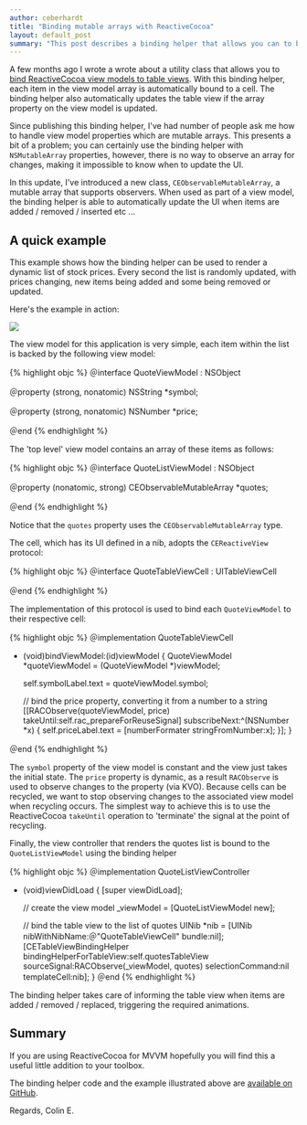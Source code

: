 ```yaml
---
author: ceberhardt
title: "Binding mutable arrays with ReactiveCocoa"
layout: default_post
summary: "This post describes a binding helper that allows you can to bind arrays to table views with ReactiveCocoa. In this update to my previous post, the helper is extended to support mutable arrays."
---
```


A few months ago I wrote a wrote about a utility class that allows you to [bind ReactiveCocoa view models to table views](http://www.scottlogic.com/blog/2014/05/11/reactivecocoa-tableview-binding.html). With this binding helper, each item in the view model array is automatically bound to a cell. The binding helper also automatically updates the table view if the array property on the view model is updated.

Since publishing this binding helper, I've had  number of people ask me how to handle view model properties which are mutable arrays. This presents a bit of a problem; you can certainly use the binding helper with `NSMutableArray` properties, however, there is no way to observe an array for changes, making it impossible to know when to update the UI.

In this update, I've introduced a new class, `CEObservableMutableArray`, a mutable array that supports observers. When used as part of a view model, the binding helper is able to automatically update the UI when items are added / removed / inserted etc ...

## A quick example

This example shows how the binding helper can be used to render a dynamic list of stock prices. Every second the list is randomly updated, with prices changing, new items being added and some being removed or updated.

Here's the example in action:

<img src="{{ site.baseurl }}/ceberhardt/assets/quotes.gif"></img>

The view model for this application is very simple, each item within the list is backed by the following view model:

{% highlight objc %}
＠interface QuoteViewModel : NSObject

＠property (strong, nonatomic) NSString *symbol;

＠property (strong, nonatomic) NSNumber *price;

＠end
{% endhighlight %}

The 'top level' view model contains an array of these items as follows:


{% highlight objc %}
＠interface QuoteListViewModel : NSObject

＠property (nonatomic, strong) CEObservableMutableArray *quotes;

＠end
{% endhighlight %}

Notice that the `quotes` property uses the `CEObservableMutableArray` type.

The cell, which has its UI defined in a nib, adopts the `CEReactiveView` protocol:

{% highlight objc %}
＠interface QuoteTableViewCell : UITableViewCell<CEReactiveView>

＠end
{% endhighlight %}

The implementation of this protocol is used to bind each `QuoteViewModel` to their respective cell:

{% highlight objc %}
＠implementation QuoteTableViewCell 

- (void)bindViewModel:(id)viewModel {
  QuoteViewModel *quoteViewModel = (QuoteViewModel *)viewModel;
  
  self.symbolLabel.text = quoteViewModel.symbol;
  
  // bind the price property, converting it from a number to a string
  [[RACObserve(quoteViewModel, price)
    takeUntil:self.rac_prepareForReuseSignal]
    subscribeNext:^(NSNumber *x) {
      self.priceLabel.text = [numberFormater stringFromNumber:x];
    }];
}

＠end
{% endhighlight %}

The `symbol` property of the view model is constant and the view just takes the initial state. The `price` property is dynamic, as a result `RACObserve` is used to observe changes to the property (via KVO). Because cells can be recycled, we want to stop observing changes to the associated view model when recycling occurs. The simplest way to achieve this is to use the ReactiveCocoa `takeUntil` operation to 'terminate' the signal at the point of recycling.

Finally, the view controller that renders the quotes list is bound to the `QuoteListViewModel` using the binding helper

{% highlight objc %}
＠implementation QuoteListViewController

- (void)viewDidLoad {
  [super viewDidLoad];
  
  // create the view model
  _viewModel = [QuoteListViewModel new];

  // bind the table view to the list of quotes
  UINib *nib = [UINib nibWithNibName:＠"QuoteTableViewCell" bundle:nil];
  [CETableViewBindingHelper
      bindingHelperForTableView:self.quotesTableView                
                   sourceSignal:RACObserve(_viewModel, quotes)
               selectionCommand:nil
                   templateCell:nib];
}
＠end 
{% endhighlight %}

The binding helper takes care of informing the table view when items are added / removed / replaced, triggering the required animations.

## Summary

If you are using ReactiveCocoa for MVVM hopefully you will find this a useful little addition to your toolbox. 

The binding helper code and the example illustrated above are [available on GitHub](https://github.com/ColinEberhardt/CETableViewBinding).

Regards, Colin E.
